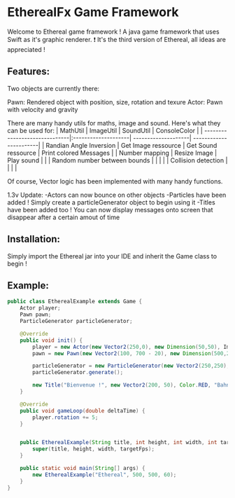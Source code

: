 # EtherealFx Game Framework
Welcome to Ethereal game framework ! A java game framework that uses Swift as it's graphic renderer.
❗ It's the third version of Ethereal, all ideas are appreciated !

## Features: 
Two objects are currently there:

Pawn: Rendered object with position, size, rotation and texure
Actor: Pawn with velocity and gravity

There are many handy utils for maths, image and sound. Here's what they can be used for:
| MathUtil                      | ImageUtil           | SoundUtil           |  ConsoleColor           |
| ------------------------------|:--------------------| --------------------|  -----------------------|
| Randian Angle Inversion       | Get Image ressource | Get Sound ressource |  Print colored Messages |
| Number mapping                | Resize Image        | Play sound          |                         |
| Random number between bounds  |                     |                     |                         |
| Collision detection           |                     |                     |                         |

Of course, Vector logic has been implemented with many handy functions.

1.3v Update: 
-Actors can now bounce on other objects
-Particles have been added ! Simply create a particleGenerator object to begin using it
-Titles have been added too ! You can now display messages onto screen that disappear after a certain amout of time

## Installation:

Simply import the Ethereal jar into your IDE and inherit the Game class to begin !

## Example:

```java
public class EtherealExample extends Game {
    Actor player;
    Pawn pawn;
    ParticleGenerator particleGenerator;

    @Override
    public void init() {
        player = new Actor(new Vector2(250,0), new Dimension(50,50), ImageUtil.getImageRessource("Placeholder.png", this.getClass()), "player", 2, true, true);
        pawn = new Pawn(new Vector2(100, 700 - 20), new Dimension(500,20), ImageUtil.getImageRessource("Placeholder.png", this.getClass()), "pawn", 1);

        particleGenerator = new ParticleGenerator(new Vector2(250,250), new Dimension(10,10), ImageUtil.getImageRessource("Placeholder.png", this.getClass()), true, 20, 10, 1, 5, 5000);
        particleGenerator.generate();

        new Title("Bienvenue !", new Vector2(200, 50), Color.RED, "Bahnschrift", 50, 2000);
    }

    @Override
    public void gameLoop(double deltaTime) {
        player.rotation += 5;
    }


    public EtherealExample(String title, int height, int width, int targetFps) {
        super(title, height, width, targetFps);
    }

    public static void main(String[] args) {
        new EtherealExample("Ethereal", 500, 500, 60);
    }
}
```

